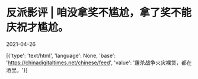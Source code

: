 # 反派影评 | 咱没拿奖不尴尬，拿了奖不能庆祝才尴尬。

2021-04-26

[{'type': 'text/html', 'language': None, 'base': 'https://chinadigitaltimes.net/chinese/feed', 'value': '屠杀战争火灾裸贷，都在酒里。'}]